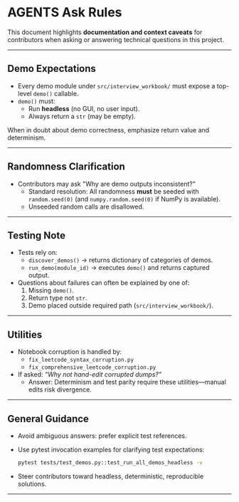 # AGENTS Ask Rules

This document highlights **documentation and context caveats** for contributors when asking or answering technical questions in this project.

---

## Demo Expectations
- Every demo module under `src/interview_workbook/` must expose a top-level `demo()` callable.
- `demo()` must:
  - Run **headless** (no GUI, no user input).
  - Always return a `str` (may be empty).

When in doubt about demo correctness, emphasize return value and determinism.

---

## Randomness Clarification
- Contributors may ask "Why are demo outputs inconsistent?"
  - Standard resolution: All randomness **must** be seeded with `random.seed(0)` (and `numpy.random.seed(0)` if NumPy is available).
  - Unseeded random calls are disallowed.

---

## Testing Note
- Tests rely on:
  - `discover_demos()` → returns dictionary of categories of demos.
  - `run_demo(module_id)` → executes `demo()` and returns captured output.
- Questions about failures can often be explained by one of:
  1. Missing `demo()`.
  2. Return type not `str`.
  3. Demo placed outside required path (`src/interview_workbook/`).

---

## Utilities
- Notebook corruption is handled by:
  - `fix_leetcode_syntax_corruption.py`
  - `fix_comprehensive_leetcode_corruption.py`
- If asked: *“Why not hand-edit corrupted dumps?”*
  - Answer: Determinism and test parity require these utilities—manual edits risk divergence.

---

## General Guidance
- Avoid ambiguous answers: prefer explicit test references.
- Use pytest invocation examples for clarifying test expectations:

  ```bash
  pytest tests/test_demos.py::test_run_all_demos_headless -v
  ```

- Steer contributors toward headless, deterministic, reproducible solutions.

---
